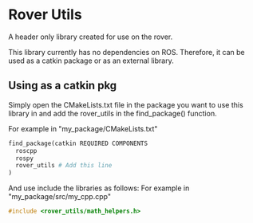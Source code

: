 # Rover Utils

A header only library created for use on the rover.

This library currently has no dependencies on ROS. Therefore, it can be used as a catkin package or as an external library. 

## Using as a catkin pkg

Simply open the CMakeLists.txt file in the package you want to use this library in and add the rover_utils in the find_package() function.

For example in "my_package/CMakeLists.txt"
```python
find_package(catkin REQUIRED COMPONENTS
  roscpp
  rospy
  rover_utils # Add this line
)
```

And use include the libraries as follows:
For example in "my_package/src/my_cpp.cpp"
```cpp
#include <rover_utils/math_helpers.h>
```
